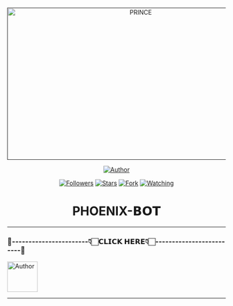  
 <p align="center">  
  <a href="">
    <img alt="PRINCE" width="600" height="350" src="https://telegra.ph/file/2892fe5933d4c95146524.jpg">
  </a>
</p>



<p align="center">
<a href="https://github.com/PRINCE-GDS/THE-PRINCE-BOT"><img title="Author" src="https://img.shields.io/badge/THE PRINCE BOT-black?style=for-the-badge&logo=github"></a>
<p/>

<p align="center">
<a href="https://github.com/methukabrozz?tab=followers"><img title="Followers" src="https://img.shields.io/github/followers/methukabrozz?label=Followers&style=social"></a>
<a href="https://github.com/methukabrozz/PHOENIX_MD-main"><img title="Stars" src="https://img.shields.io/github/stars/methukabrozz/PHOENIX_MD-main?&style=social"></a>
<a href="https://github.com/methukabrozz/PHOENIX_MD-main/network/members"><img title="Fork" src="https://img.shields.io/github/forks/methukabrozz/PHOENIX_MD-main?style=social"></a>
<a href="https://github.com/methukabrozz/PHOENIX_MD-main/watchers"><img title="Watching" src="https://img.shields.io/github/watchers/PRINCE-GDS/THE-PRINCE-BOT?label=Watching&style=social"></a>
</p>
 
 <h1 align="center">PHOENIX-𝗕𝗢𝗧</h1>

****


### 💌-----------------------👇🏻𝗖𝗟𝗜𝗖𝗞 𝗛𝗘𝗥𝗘👇🏻-------------------------💌



>

<p align="left">
<a href="https://mnmapalagama.wixsite.com/my-site"><img height= "70" title="Author" src="https://img.shields.io/badge/PHONIX 𝗕𝗢𝗧  𝗗𝗘𝗣𝗟𝗢𝗬𝗠𝗘𝗡𝗧𝗦-032B44?style=for-the-badge&logo=vercel"></a>
<p/>


****





